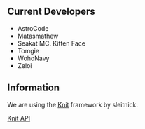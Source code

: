 ## Current Developers
- AstroCode
- Matasmathew
- Seakat MC. Kitten Face
- Tomgie
- WohoNavy
- Zeloi

## Information
We are using the [Knit](https://github.com/Sleitnick/Knit/) framework by sleitnick.

[Knit API](https://sleitnick.github.io/Knit/knitapi/)